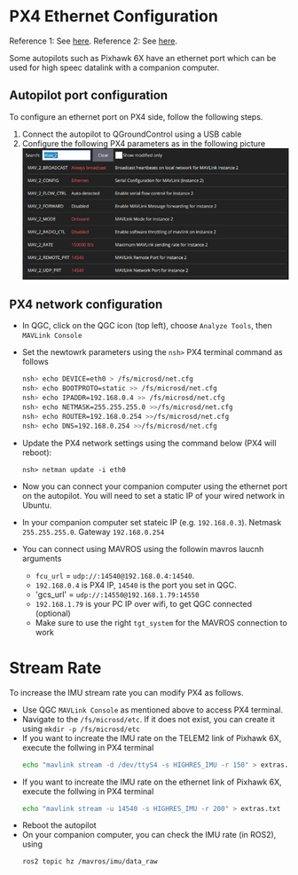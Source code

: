 # PX4 Ethernet Configuration
Reference 1: See [here](https://docs.px4.io/main/en/advanced_config/ethernet_setup.html).
Reference 2: See [here](https://px4.io/get-the-pixhawk-raspberry-pi-cm4-baseboard-by-holybro-talking-with-px4/).

Some autopilots such as Pixhawk 6X have an ethernet port which can be used for high speec datalink with a companion computer.

## Autopilot port configuration
To configure an ethernet port on PX4 side, follow the following steps.
1. Connect the autopilot to QGroundControl using a USB cable
2. Configure the following PX4 parameters as in the following picture
![image px4_ethernet_config](./images/px4_ethernet.png)

## PX4 network configuration
* In QGC, click on the QGC icon (top left), choose `Analyze Tools`, then `MAVLink Console`
* Set the newtowrk parameters using the `nsh>` PX4 terminal command as follows
    ```bash
    nsh> echo DEVICE=eth0 > /fs/microsd/net.cfg
    nsh> echo BOOTPROTO=static >> /fs/microsd/net.cfg
    nsh> echo IPADDR=192.168.0.4 >> /fs/microsd/net.cfg
    nsh> echo NETMASK=255.255.255.0 >>/fs/microsd/net.cfg
    nsh> echo ROUTER=192.168.0.254 >>/fs/microsd/net.cfg
    nsh> echo DNS=192.168.0.254 >>/fs/microsd/net.cfg
    ```
*  Update the PX4 network settings using the command below (PX4 will reboot):
    ```
    nsh> netman update -i eth0
    ```
* Now you can connect your companion computer using the ethernet port on the autopilot. You will need to set a static IP of your wired network in Ubuntu.
* In your companion computer set stateic IP (e.g. `192.168.0.3`). Netmask `255.255.255.0`. Gateway `192.168.0.254`

* You can connect using MAVROS using the followin mavros laucnh arguments
    * `fcu_url` = `udp://:14540@192.168.0.4:14540`. 
    * `192.168.0.4` is PX4 IP, `14540` is the port you set in QGC.
    * 'gcs_url' = `udp://:14550@192.168.1.79:14550`
    * `192.168.1.79` is your PC IP over wifi, to get QGC connected (optional)
    * Make sure to use the right `tgt_system` for the MAVROS connection to work

# Stream Rate
To increase the IMU stream rate you can modify PX4 as follows.
* Use QGC `MAVLink Console` as mentioned above to access PX4 terminal.
* Navigate to the `/fs/microsd/etc`. If it does not exist, you can create it using `mkdir -p /fs/microsd/etc`
* If you want to increate the IMU rate on the TELEM2 link of Pixhawk 6X, execute the follwing in PX4 terminal
    ```bash
    echo "mavlink stream -d /dev/ttyS4 -s HIGHRES_IMU -r 150" > extras.txt
    ```
* If you want to increate the IMU rate on the ethernet link of Pixhawk 6X, execute the follwing in PX4 terminal
    ```bash
    echo "mavlink stream -u 14540 -s HIGHRES_IMU -r 200" > extras.txt
    ```
* Reboot the autopilot
* On your companion computer, you can check the IMU rate  (in ROS2), using
    ```bash
    ros2 topic hz /mavros/imu/data_raw
    ```